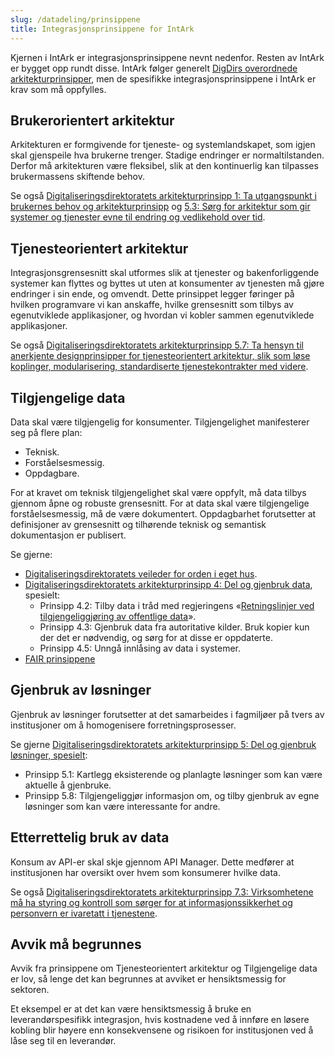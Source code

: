 ```yaml
---
slug: /datadeling/prinsippene
title: Integrasjonsprinsippene for IntArk
---
```


Kjernen i IntArk er integrasjonsprinsippene nevnt nedenfor. Resten av IntArk er
bygget opp rundt disse. IntArk følger generelt [DigDirs overordnede
arkitekturprinsipper](https://www.digdir.no/samhandling/overordnede-arkitekturprinsipper/1065),
men de spesifikke integrasjonsprinsippene i IntArk er krav som må oppfylles.


## Brukerorientert arkitektur

Arkitekturen er formgivende for tjeneste- og systemlandskapet, som igjen skal gjenspeile hva brukerne trenger. Stadige endringer er normaltilstanden. Derfor må arkitekturen være fleksibel, slik at den kontinuerlig kan tilpasses brukermassens skiftende behov.

Se også [Digitaliseringsdirektoratets arkitekturprinsipp 1: Ta utgangspunkt i brukernes behov og arkitekturprinsipp](https://www.digdir.no/digitalisering-og-samordning/prinsipp-1-ta-utgangspunkt-i-brukernes-behov/1055) og [5.3: Sørg for arkitektur som gir systemer og tjenester evne til endring og vedlikehold over tid](https://www.digdir.no/digitalisering-og-samordning/prinsipp-5-del-og-gjenbruk-losninger/1062).

## Tjenesteorientert arkitektur

Integrasjonsgrensesnitt skal utformes slik at tjenester og bakenforliggende systemer kan flyttes og byttes ut uten at konsumenter av tjenesten må gjøre endringer i sin ende, og omvendt.
Dette prinsippet legger føringer på hvilken programvare vi kan anskaffe, hvilke grensesnitt som tilbys av egenutviklede applikasjoner, og hvordan vi kobler sammen egenutviklede applikasjoner.

Se også [Digitaliseringsdirektoratets arkitekturprinsipp 5.7: Ta hensyn til anerkjente designprinsipper for tjenesteorientert arkitektur, slik som løse koplinger, modularisering, standardiserte tjenestekontrakter med videre](https://www.digdir.no/digitalisering-og-samordning/prinsipp-5-del-og-gjenbruk-losninger/1062).


## Tilgjengelige data

Data skal være tilgjengelig for konsumenter. Tilgjengelighet manifesterer seg på flere plan:
- Teknisk.
- Forståelsesmessig.
- Oppdagbare.

For at kravet om teknisk tilgjengelighet skal være oppfylt, må data tilbys gjennom åpne og robuste grensesnitt. For at data skal være tilgjengelige forståelsesmessig, må de være dokumentert. Oppdagbarhet forutsetter at definisjoner av grensesnitt og tilhørende teknisk og semantisk dokumentasjon er publisert.

Se gjerne:
- [Digitaliseringsdirektoratets veileder for orden i eget hus](https://www.digdir.no/informasjonsforvaltning/veileder-orden-i-eget-hus/2716).
- [Digitaliseringsdirektoratets arkitekturprinsipp 4: Del og gjenbruk data](https://www.digdir.no/digitalisering-og-samordning/prinsipp-4-del-og-gjenbruk-data/1061), spesielt:
  - Prinsipp 4.2: Tilby data i tråd med regjeringens «[Retningslinjer ved tilgjengeliggjøring av offentlige data](https://www.regjeringen.no/no/dokumenter/retningslinjer-ved-tilgjengeliggjoring-av-offentlige-data/id2536870/)».
  - Prinsipp 4.3: Gjenbruk data fra autoritative kilder. Bruk kopier kun der det er nødvendig, og sørg for at disse er oppdaterte.
  - Prinsipp 4.5: Unngå innlåsing av data i systemer.
- [FAIR prinsippene](https://www.go-fair.org/fair-principles/)

## Gjenbruk av løsninger

Gjenbruk av løsninger forutsetter at det samarbeides i fagmiljøer på tvers av institusjoner om å homogenisere forretningsprosesser.

Se gjerne [Digitaliseringsdirektoratets arkitekturprinsipp 5: Del og gjenbruk løsninger, spesielt](https://www.digdir.no/digitalisering-og-samordning/prinsipp-5-del-og-gjenbruk-losninger/1062):
- Prinsipp 5.1: Kartlegg eksisterende og planlagte løsninger som kan være aktuelle å gjenbruke.
- Prinsipp 5.8: Tilgjengeliggjør informasjon om, og tilby gjenbruk av egne løsninger som kan være interessante for andre.

## Etterrettelig bruk av data

Konsum av API-er skal skje gjennom API Manager. Dette medfører at institusjonen har oversikt over hvem som konsumerer hvilke data.

Se også [Digitaliseringsdirektoratets arkitekturprinsipp 7.3: Virksomhetene må ha styring og kontroll som sørger for at informasjonssikkerhet og personvern er ivaretatt i tjenestene](https://www.digdir.no/digitalisering-og-samordning/prinsipp-7-sorg-tillit-til-oppgavelosningen/1064).

## Avvik må begrunnes
Avvik fra prinsippene om Tjenesteorientert arkitektur og Tilgjengelige data er lov, så lenge det kan begrunnes at avviket er hensiktsmessig for sektoren.

Et eksempel er at det kan være hensiktsmessig å bruke en leverandørspesifikk integrasjon, hvis kostnadene ved å innføre en løsere kobling blir høyere enn konsekvensene og risikoen for institusjonen ved å låse seg til en leverandør.
